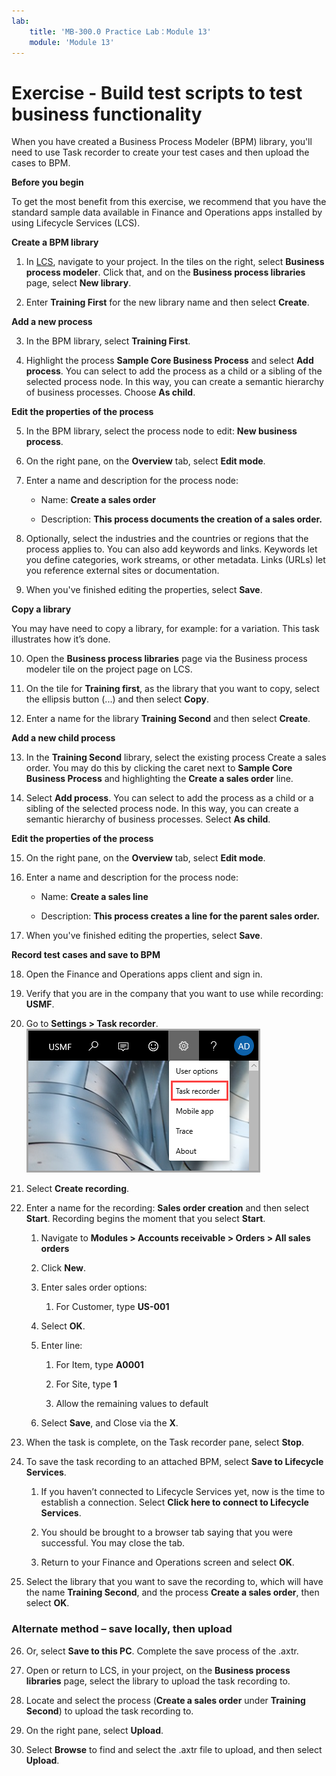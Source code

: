 ```yaml
---
lab:
    title: 'MB-300.0 Practice Lab：Module 13'
    module: 'Module 13'
---
```


# Exercise - Build test scripts to test business functionality

When you have created a Business Process Modeler (BPM) library, you'll need to use Task recorder to create your test cases and then upload the cases to BPM. 

**Before you begin**

To get the most benefit from this exercise, we recommend that you have the standard sample data available in Finance and Operations apps installed by using Lifecycle Services (LCS).

**Create a BPM library**


1. In [LCS](https://lcs.dynamics.com/V2/), navigate to your project. In the tiles on the right, select **Business process modeler**. Click that, and on the **Business process libraries** page, select **New library**.

2. Enter **Training First** for the new library name and then select **Create**. 


**Add a new process**

3. In the BPM library, select **Training First**.

4. Highlight the process **Sample Core Business Process** and select **Add process**. You can select to add the process as a child or a sibling of the selected process node. In this way, you can create a semantic hierarchy of business processes. Choose **As child**.


**Edit the properties of the process**

5. In the BPM library, select the process node to edit: **New business process**.

6. On the right pane, on the **Overview** tab, select **Edit mode**.

7. Enter a name and description for the process node:


	- Name: **Create a sales order**

	- Description: **This process documents the creation of a sales order.**


8. Optionally, select the industries and the countries or regions that the process applies to. You can also add keywords and links. Keywords let you define categories, work streams, or other metadata. Links (URLs) let you reference external sites or documentation.

9. When you've finished editing the properties, select **Save**.


**Copy a library**

You may have need to copy a library, for example: for a variation. This task illustrates how it’s done.

10. Open the **Business process libraries** page via the Business process modeler tile on the project page on LCS.

11. On the tile for **Training first**, as the library that you want to copy, select the ellipsis button (...) and then select **Copy**. 

12. Enter a name for the library **Training Second** and then select **Create**. 


**Add a new child process**

13. In the **Training Second** library, select the existing process Create a sales order. You may do this by clicking the caret next to **Sample Core Business Process** and highlighting the **Create a sales order** line.

14. Select **Add process**. You can select to add the process as a child or a sibling of the selected process node. In this way, you can create a semantic hierarchy of business processes. Select **As child**.


**Edit the properties of the process**


15. On the right pane, on the **Overview** tab, select **Edit mode**.

16. Enter a name and description for the process node:

	- Name: **Create a sales line**

	- Description: **This process creates a line for the parent sales order.**

17. When you've finished editing the properties, select **Save**.


**Record test cases and save to BPM**

18. Open the Finance and Operations apps client and sign in.

19. Verify that you are in the company that you want to use while recording: **USMF**.

20. Go to **Settings &gt; Task recorder**.  
	![Task recorder](media/mb-300-t-000-a-enu-practicelab-m-113-01.png)


21. Select **Create recording**.

22. Enter a name for the recording: **Sales order creation** and then select **Start**. Recording begins the moment that you select **Start**.


	1. Navigate to **Modules &gt; Accounts receivable &gt; Orders &gt; All sales orders**

	2. Click **New**.

	3. Enter sales order options:


		1. For Customer, type **US-001**


	4. Select **OK**.

	5. Enter line:


		1. For Item, type **A0001**

		2. For Site, type **1**

		3. Allow the remaining values to default


	6. Select **Save**, and Close via the **X**.


23. When the task is complete, on the Task recorder pane, select **Stop**.

24. To save the task recording to an attached BPM, select **Save to Lifecycle Services**.

	1. If you haven’t connected to Lifecycle Services yet, now is the time to establish a connection. Select **Click here to connect to Lifecycle Services**.

	2. You should be brought to a browser tab saying that you were successful. You may close the tab.

	3. Return to your Finance and Operations screen and select **OK**.


25. Select the library that you want to save the recording to, which will have the name **Training Second**, and the process **Create a sales order**, then select **OK**.


### Alternate method – save locally, then upload

26. Or, select **Save to this PC**. Complete the save process of the .axtr.

27. Open or return to LCS, in your project, on the **Business process libraries** page, select the library to upload the task recording to.

28. Locate and select the process (**Create a sales order** under **Training Second**) to upload the task recording to.

29. On the right pane, select **Upload**.

30. Select **Browse** to find and select the .axtr file to upload, and then select **Upload**.


 
